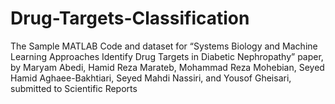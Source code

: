 # Drug-Targets-Classification
The Sample MATLAB Code and dataset for “Systems Biology and Machine Learning Approaches Identify Drug Targets in Diabetic Nephropathy” paper,  by Maryam Abedi, Hamid Reza Marateb, Mohammad Reza Mohebian, Seyed Hamid Aghaee-Bakhtiari, Seyed Mahdi Nassiri, and Yousof Gheisari, submitted to Scientific Reports
